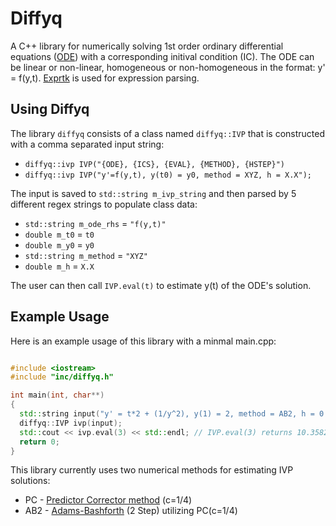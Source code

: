 # Diffyq

A C++ library for numerically solving 1st order ordinary differential equations ([ODE](https://en.wikipedia.org/wiki/Ordinary_differential_equation)) with a corresponding initival condition (IC). The ODE can be linear or non-linear, homogeneous or non-homogeneous in the format: y' = f(y,t). [Exprtk](https://github.com/ArashPartow/exprtk) is used for expression parsing.

## Using Diffyq
The library ```diffyq``` consists of a class named ```diffyq::IVP``` that is constructed with a comma separated input string:
* ```diffyq::ivp IVP("{ODE}, {ICS}, {EVAL}, {METHOD}, {HSTEP}")```
* ```diffyq::ivp IVP("y'=f(y,t), y(t0) = y0, method = XYZ, h = X.X");```

The input is saved to ```std::string m_ivp_string``` and then parsed by 5 different regex strings to populate class data:
* ```std::string m_ode_rhs``` = ```"f(y,t)"```
* ```double m_t0``` = ```t0```
* ```double m_y0``` = ```y0```
* ```std::string m_method``` = ```"XYZ"```
* ```double m_h``` = ```X.X```

The user can then call ```IVP.eval(t)``` to estimate y(t) of the ODE's solution.

## Example Usage
Here is an example usage of this library with a minmal main.cpp:

```c++

#include <iostream>
#include "inc/diffyq.h"

int main(int, char**) 
{
  std::string input("y' = t*2 + (1/y^2), y(1) = 2, method = AB2, h = 0.1")
  diffyq::IVP ivp(input);
  std::cout << ivp.eval(3) << std::endl; // IVP.eval(3) returns 10.3582
  return 0;
}

```
This library currently uses two numerical methods for estimating IVP solutions:
* PC - [Predictor Corrector method](https://en.wikipedia.org/wiki/Predictor%E2%80%93corrector_method) (c=1/4)
* AB2 - [Adams-Bashforth](https://en.wikipedia.org/wiki/Linear_multistep_method#Adams%E2%80%93Bashforth_methods) (2 Step) utilizing PC(c=1/4)
